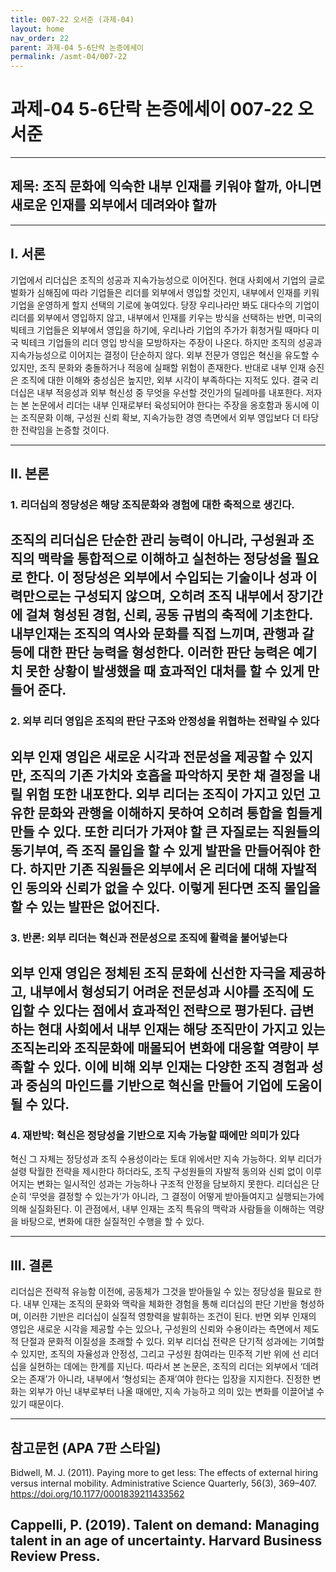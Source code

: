 ```yaml
---
title: 007-22 오서준 (과제-04)
layout: home
nav_order: 22
parent: 과제-04 5-6단락 논증에세이
permalink: /asmt-04/007-22
---
```


# 과제-04 5-6단락 논증에세이 007-22 오서준 

---

## 제목: 조직 문화에 익숙한 내부 인재를 키워야 할까, 아니면 새로운 인재를 외부에서 데려와야 할까

---

## I. 서론

기업에서 리더십은 조직의 성공과 지속가능성으로 이어진다. 현대 사회에서 기업의 글로벌화가 심해짐에 따라 기업들은 리더를 외부에서 영입할 것인지, 내부에서 인재를 키워 기업을 운영하게 할지 선택의 기로에 놓여있다. 당장 우리나라만 봐도 대다수의 기업이 리더를 외부에서 영입하지 않고, 내부에서 인재를 키우는 방식을 선택하는 반면, 미국의 빅테크 기업들은 외부에서 영입을 하기에, 우리나라 기업의 주가가 휘청거릴 때마다 미국 빅테크 기업들의 리더 영입 방식을 모방하자는 주장이 나온다. 하지만 조직의 성공과 지속가능성으로 이어지는 결정이 단순하지 않다. 외부 전문가 영입은 혁신을 유도할 수 있지만, 조직 문화와 충돌하거나 적응에 실패할 위험이 존재한다. 반대로 내부 인재 승진은 조직에 대한 이해와 충성심은 높지만, 외부 시각이 부족하다는 지적도 있다. 결국 리더십은 내부 적응성과 외부 혁신성 중 무엇을 우선할 것인가의 딜레마를 내포한다. 저자는 본 논문에서 리더는 내부 인재로부터 육성되어야 한다는 주장을 옹호함과 동시에 이는 조직문화 이해, 구성원 신뢰 확보, 지속가능한 경영 측면에서 외부 영입보다 더 타당한 전략임을 논증할 것이다.

---

## II. 본론

### 1. 리더십의 정당성은 해당 조직문화와 경험에 대한 축적으로 생긴다.

조직의 리더십은 단순한 관리 능력이 아니라, 구성원과 조직의 맥락을 통합적으로 이해하고 실천하는 정당성을 필요로 한다. 이 정당성은 외부에서 수입되는 기술이나 성과 이력만으로는 구성되지 않으며, 오히려 조직 내부에서 장기간에 걸쳐 형성된 경험, 신뢰, 공동 규범의 축적에 기초한다. 내부인재는 조직의 역사와 문화를 직접 느끼며, 관행과 갈등에 대한 판단 능력을 형성한다. 이러한 판단 능력은 예기치 못한 상황이 발생했을 때 효과적인 대처를 할 수 있게 만들어 준다.
---

### 2. 외부 리더 영입은 조직의 판단 구조와 안정성을 위협하는 전략일 수 있다

외부 인재 영입은 새로운 시각과 전문성을 제공할 수 있지만, 조직의 기존 가치와 호흡을 파악하지 못한 채 결정을 내릴 위험 또한 내포한다. 외부 리더는 조직이 가지고 있던 고유한 문화와 관행을 이해하지 못하여 오히려 통합을 힘들게 만들 수 있다. 또한 리더가 가져야 할 큰 자질로는 직원들의 동기부여, 즉 조직 몰입을 할 수 있게 발판을 만들어줘야 한다. 하지만 기존 직원들은 외부에서 온 리더에 대해 자발적인 동의와 신뢰가 없을 수 있다. 이렇게 된다면 조직 몰입을 할 수 있는 발판은 없어진다.
---

### 3. 반론: 외부 리더는 혁신과 전문성으로 조직에 활력을 불어넣는다


외부 인재 영입은 정체된 조직 문화에 신선한 자극을 제공하고, 내부에서 형성되기 어려운 전문성과 시야를 조직에 도입할 수 있다는 점에서 효과적인 전략으로 평가된다. 급변하는 현대 사회에서 내부 인재는 해당 조직만이 가지고 있는 조직논리와 조직문화에 매몰되어 변화에 대응할 역량이 부족할 수 있다. 이에 비해 외부 인재는 다양한 조직 경험과 성과 중심의 마인드를 기반으로 혁신을 만들어 기업에 도움이 될 수 있다.
---

### 4. 재반박: 혁신은 정당성을 기반으로 지속 가능할 때에만 의미가 있다
혁신 그 자체는 정당성과 조직 수용성이라는 토대 위에서만 지속 가능하다. 외부 리더가 설령 탁월한 전략을 제시한다 하더라도, 조직 구성원들의 자발적 동의와 신뢰 없이 이루어지는 변화는 일시적인 성과는 가능하나 구조적 안정을 담보하지 못한다. 리더십은 단순히 ‘무엇을 결정할 수 있는가’가 아니라, 그 결정이 어떻게 받아들여지고 실행되는가에 의해 실질화된다. 이 관점에서, 내부 인재는 조직 특유의 맥락과 사람들을 이해하는 역량을 바탕으로, 변화에 대한 실질적인 수행을 할 수 있다.

---

## III. 결론 

리더십은 전략적 유능함 이전에, 공동체가 그것을 받아들일 수 있는 정당성을 필요로 한다. 내부 인재는 조직의 문화와 맥락을 체화한 경험을 통해 리더십의 판단 기반을 형성하며, 이러한 기반은 리더십이 실질적 영향력을 발휘하는 조건이 된다. 반면 외부 인재의 영입은 새로운 시각을 제공할 수는 있으나, 구성원의 신뢰와 수용이라는 측면에서 제도적 단절과 문화적 이질성을 초래할 수 있다. 외부 리더십 전략은 단기적 성과에는 기여할 수 있지만, 조직의 자율성과 안정성, 그리고 구성원 참여라는 민주적 기반 위에 선 리더십을 실현하는 데에는 한계를 지닌다. 따라서 본 논문은, 조직의 리더는 외부에서 ‘데려오는 존재’가 아니라, 내부에서 ‘형성되는 존재’여야 한다는 입장을 지지한다. 진정한 변화는 외부가 아닌 내부로부터 나올 때에만, 지속 가능하고 의미 있는 변화를 이끌어낼 수 있기 때문이다.

---

## 참고문헌 (APA 7판 스타일)

Bidwell, M. J. (2011). Paying more to get less: The effects of external hiring versus internal mobility. Administrative Science Quarterly, 56(3), 369–407. https://doi.org/10.1177/0001839211433562

Cappelli, P. (2019). Talent on demand: Managing talent in an age of uncertainty. Harvard Business Review Press.
---

[^dilemma]: **딜레마 구체화 관련 참고** - 플랫폼 알고리즘이 판단 조건을 설계함으로써 자율성에 개입한다는 논의가 받아들여질 경우, 단지 자율성의 개념이 아니라, **책임 귀속(responsibility attribution)**의 기준 자체가 근본적으로 재검토되어야 한다. 전통적 자율성 이론은 도덕적·정치적 책임이 판단 주체의 내면적 인지 능력과 자기 통제력에 따라 정당화된다고 보며, 그 기반 위에 자유주의적 시민 윤리 및 법적 책임 체계가 구축되어 왔다. 이러한 견해는 개인이 외부 조건과 상관없이 자기결정권을 행사할 수 있다는 전제 위에 서 있다. 그러나 조건 구성주의적 관점은, 판단은 고립된 인지 작용이 아니라 정보적·제도적·사회적 조건에 의해 실질적으로 형성된 결과라는 점을 강조한다. 이 관점에서, 주어진 선택지가 알고리즘적으로 배열되거나, 비교 가능성이 사적으로 제한된 환경에서 내려진 결정에 대해 도덕적 책임이나 시민적 책임을 온전히 개인에게 귀속시키는 것은 정당화될 수 없다. 이로 인해 다음과 같은 딜레마가 발생한다. 한편으로는, 판단 결과에 대한 책임을 전적으로 판단 주체에게 귀속시키는 능력 기반주의를 유지할 경우, 기술적으로 설계된 조건이 판단을 구조화했다는 현실적 사실을 무시하게 된다. 다른 한편으로, 판단 조건이 외부에서 설계되었다는 이유로 책임의 귀속 가능성을 거부하면, 도덕적·정치적 책임이라는 개념 자체가 불안정해진다. <br> 예컨대, 혐오 표현을 반복적으로 접한 개인이 그것을 내면화한 이후에 이를 그대로 재생산하는 경우, 우리는 이 행위를 어느 정도까지 개인의 책임으로 판단할 수 있는가? 만약 그 판단 조건이 비가시적인 알고리즘 배열 구조에 기인한 것이라면, 책임은 누구에게, 어느 정도로 분배되어야 하는가? 이와 같은 문제는 단지 자율성의 메커니즘이 아니라, 책임 귀속의 규범적 기준이 무엇이어야 하는지에 대한 깊은 철학적 갈등을 드러낸다. 조건 구성주의를 수용하면 책임은 조건 설계자(예: 플랫폼 기업)에게 분산되어야 하며, 능력 기반주의를 수용하면 정보적 조건의 편향이나 불투명성은 책임 판단에서 고려되지 않는다. 이 딜레마는 판단 주체와 조건 설계자 사이에 책임의 도덕적 중심이 어디에 놓여야 하는지를 둘러싸고 아직 해결되지 않은 구조적 문제를 제기한다.